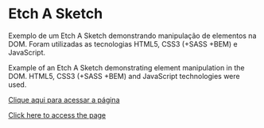 # Etch A Sketch

Exemplo de um Etch A Sketch demonstrando manipulação de elementos na DOM. Foram utilizadas as tecnologias HTML5, CSS3 (+SASS +BEM) e JavaScript.

Example of an Etch A Sketch demonstrating element manipulation in the DOM. HTML5, CSS3 (+SASS +BEM) and JavaScript technologies were used.

[Clique aqui para acessar a página](https://victor-henri.github.io/layout-challenges/etch-a-sketch/)

[Click here to access the page](https://victor-henri.github.io/layout-challenges/etch-a-sketch/)
